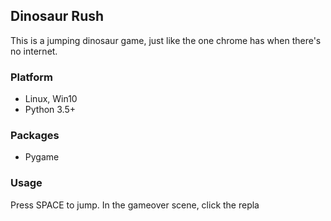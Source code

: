 ## Dinosaur Rush

This is a jumping dinosaur game, just like the one chrome has when there's no internet.

### Platform
- Linux, Win10
- Python 3.5+

### Packages
- Pygame

### Usage
Press SPACE to jump.
In the gameover scene, click the repla
